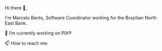 Hi there 👋, 

I'm Marcelo Bento, Software Coordinator working for the Brazilian North East Bank.

🔭 I’m currently working on PIX®

📫 How to reach me: 

<!--
**celobento/celobento** is a ✨ _special_ ✨ repository because its `README.md` (this file) appears on your GitHub profile.

Here are some ideas to get you started:

- .
- 🌱 I’m currently learning ...
- 👯 I’m looking to collaborate on ...
- 🤔 I’m looking for help with ...
- 💬 Ask me about ...
- 
- 😄 Pronouns: ...
- ⚡ Fun fact: ...
-->

